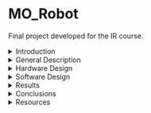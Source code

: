 # MO_Robot
Final project developed for the IR course.

<details>
  <summary>Introduction</summary>

## Ideea and Motivation:
The MO Robotics Project is inspired by the character MO from the animated series "Robotzi" by Creative Monkeys. MO is a quirky, humorous robot who works alongside his friend F.O.C.A in an experimental laboratory. In the series, MO is the more laid-back and scatterbrained of the duo, often causing trouble that F.O.C.A is left to fix. My project aims to bring MO to life by building a functional robot that captures his playful personality and clumsy charm.

This project is particularly meaningful to me as it allows me to combine my passion for robotics with nostalgic memories of a series I enjoyed watching during my childhood. By recreating MO, I hope to celebrate the creativity and humor of "Robotzi" while showcasing the potential of robotics to bring beloved characters to life.

## Functionality:
The MO Robot is designed as a faithful representation of the beloved character from the animated series Robotzi.

### The robot will feature:

- A single leg for mobility or stability.
- Two functional arms.
- LED matrix eyes capable of displaying animations.
- A mouth that can open and close.

### MO will have the ability to:

- Speak iconic lines from the series, capturing the character's humor and personality.
- Display eye animations using the LED matrix.
- Be controlled via a controller or remote, allowing for interactive operation.

### Additionally, MO will be programmed to interact with another robot, F.O.C.A.:

- Dialogue Mode: MO will engage in conversations with F.O.C.A.

</details>

<details>
  <summary>General Description</summary>
  
  - Description:
  - Block Scheme:
  TBD
</details>

<details>
  <summary>Hardware Design</summary>
  
  ## List of components:

  - 1X ESP32 WROOM
  - 1X LED Matrix
  - 4X Micro Servomotor
  - 1X Miniature Amplifier Module PAM8403
  - 1X Speaker
  - DC-DC Step Down Mini-360 Module
  - 2X LI-ION Well 18650 Battery (3.7V, 2200 mAh)
  - PCB Boards
  
  ## General Description:
  The ESP32-WROOM-32D serves as the main control unit for my project due to its compact design and built-in Bluetooth connectivity, enabling wireless control of the robot via a virtual remote and communication with other ESP32-based robots. The MAX7219 LED Matrix is used to display animations, specifically for creating expressive eye movements like blinking, giving the robot, MO, a dynamic personality. Four SG90 Micro Servo Motors control the robot's movements: two for the arms (moving forward and backward) and two for simulating mouth movements when the robot speaks. A PAM8403 Miniature Amplifier Module amplifies the sound output to a connected speaker, which plays the robot’s speech. Power is provided by two 18650 Li-ion Batteries (3.7V, 2200mAh), regulated via a DC-DC Step Down Module to ensure safe and stable voltage for all components. All components are carefully wired to specific GPIO pins on the ESP32 to ensure functionality, with a common ground setup and proper voltage regulation for stable operation.
  
  ---
  For a detailed description of every component used in this project please check [HERE](https://github.com/StefanAna-Maria/MO_Robot/blob/main/Hardware/README.md)
  
  ## Block Diagram:
  ## Electrical Diagram:
  ## Complete Circuit:
  ## Images and Videos of the physical components:
</details>

<details>
  <summary>Software Design</summary>
  TBD
</details>

<details>
  <summary>Results</summary>
  TBD
</details>

<details>
  <summary>Conclusions</summary>
  TBD
</details>

<details>
  <summary>Resources</summary>
  TBD
</details>

